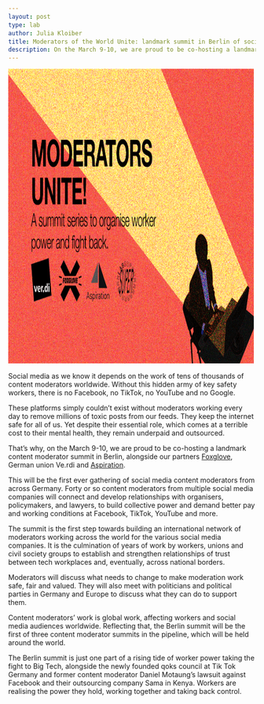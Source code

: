 ```yaml
---
layout: post
type: lab
author: Julia Kloiber
title: Moderators of the World Unite: landmark summit in Berlin of social media content moderators fighting for fairer workplaces
description: On the March 9-10, we are proud to be co-hosting a landmark content moderator summit in Berlin, alongside our partners Foxglove, German union Ve.rdi and Aspiration Tech.
---
```



<img src="/assets/img/blog/moderators.png" alt="Image saying Moderators unite" width="500" height="600">

<p>
Social media as we know it depends on the work of tens of thousands of content moderators worldwide. Without this hidden army of key safety workers, there is no Facebook, no TikTok, no YouTube and no Google.
</p>
<p>
These platforms simply couldn’t exist without moderators working every day to remove millions of toxic posts from our feeds. They keep the internet safe for all of us. Yet despite their essential role, which comes at a terrible cost to their mental health, they remain underpaid and outsourced.
</p>
<p>
That’s why, on the March 9-10, we are proud to be co-hosting a landmark content moderator summit in Berlin, alongside our partners <a href="https://www.foxglove.org.uk/">Foxglove</a>, German union Ve.rdi and <a href="https://aspirationtech.org/">Aspiration</a>.
</p>
<p>
This will be the first ever gathering of social media content moderators from across Germany. Forty or so content moderators from multiple social media companies will connect and develop relationships with organisers, policymakers, and lawyers, to build collective power and demand better pay and working conditions at Facebook, TikTok, YouTube and more.
</p>
<p>
The summit is the first step towards building an international network of moderators working across the world for the various social media companies. It is the culmination of years of work by workers, unions and civil society groups to establish and strengthen relationships of trust between tech workplaces and, eventually, across national borders.
</p>
<p>
Moderators will discuss what needs to change to make moderation work safe, fair and valued. They will also meet with politicians and political parties in Germany and Europe to discuss what they can do to support them. 
</p>
<p>
Content moderators’ work is global work, affecting workers and social media audiences worldwide. Reflecting that, the Berlin summit will be the first of three content moderator summits in the pipeline, which will be held around the world. 
</p>
<p>
The Berlin summit is just one part of a rising tide of worker power taking the fight to Big Tech, alongside the newly founded qoks council at Tik Tok Germany and former content moderator Daniel Motaung’s lawsuit against Facebook and their outsourcing company Sama in Kenya. Workers are realising the power they hold, working together and taking back control. 
</p>

